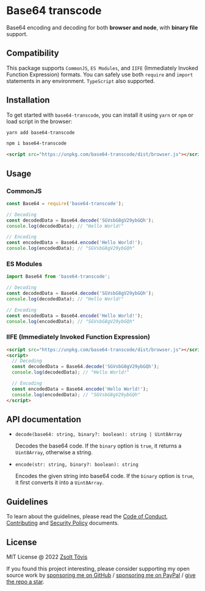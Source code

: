# Base64 transcode

Base64 encoding and decoding for both **browser and node**, with **binary file** support.

## Compatibility

This package supports `CommonJS`, `ES Modules`, and `IIFE` (Immediately Invoked Function Expression)
formats. You can safely use both `require` and `import` statements in any environment. `TypeScript`
also supported.

## Installation

To get started with `base64-transcode`, you can install it using `yarn` or `npm` or load script in
the browser:

```bash
yarn add base64-transcode
```

```bash
npm i base64-transcode
```

```html
<script src="https://unpkg.com/base64-transcode/dist/browser.js"></script>
```

## Usage

### CommonJS

```javascript
const Base64 = require('base64-transcode');

// Decoding
const decodedData = Base64.decode('SGVsbG8gV29ybGQh');
console.log(decodedData); // "Hello World!"

// Encoding
const encodedData = Base64.encode('Hello World!');
console.log(encodedData); // "SGVsbG8gV29ybGQh"
```

### ES Modules

```javascript
import Base64 from 'base64-transcode';

// Decoding
const decodedData = Base64.decode('SGVsbG8gV29ybGQh');
console.log(decodedData); // "Hello World!"

// Encoding
const encodedData = Base64.encode('Hello World!');
console.log(encodedData); // "SGVsbG8gV29ybGQh"
```

### IIFE (Immediately Invoked Function Expression)

```html
<script src="https://unpkg.com/base64-transcode/dist/browser.js"></script>
<script>
  // Decoding
  const decodedData = Base64.decode('SGVsbG8gV29ybGQh');
  console.log(decodedData); // "Hello World!"

  // Encoding
  const encodedData = Base64.encode('Hello World!');
  console.log(encodedData); // "SGVsbG8gV29ybGQh"
</script>
```

## API documentation

- `decode(base64: string, binary?: boolean): string | Uint8Array`

  Decodes the base64 code. If the `binary` option is `true`, it returns a `Uint8Array`, otherwise a
  string.

- `encode(str: string, binary?: boolean): string`

  Encodes the given string into base64 code. If the `binary` option is `true`, it first converts it
  into a `Uint8Array`.

## Guidelines

To learn about the guidelines, please read the [Code of Conduct](./CODE_OF_CONDUCT.md),
[Contributing](./CONTRIBUTING.md) and [Security Policy](./SECURITY.md) documents.

## License

MIT License @ 2022 [Zsolt Tövis](https://github.com/toviszsolt)

If you found this project interesting, please consider supporting my open source work by
[sponsoring me on GitHub](https://github.com/sponsors/toviszsolt) /
[sponsoring me on PayPal](https://www.paypal.com/paypalme/toviszsolt) /
[give the repo a star](https://github.com/toviszsolt/stormflow).
